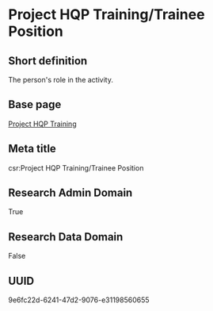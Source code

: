 # Project HQP Training/Trainee Position
## Short definition
The person's role in the activity.
## Base page
[Project HQP Training](https://github.com/EuroCRIS/CASRAI-Dictionairies/blob/main/Objects/Project%20HQP%20Training.md)
## Meta title
csr:Project HQP Training/Trainee Position
## Research Admin Domain
True
## Research Data Domain
False
## UUID
9e6fc22d-6241-47d2-9076-e31198560655
